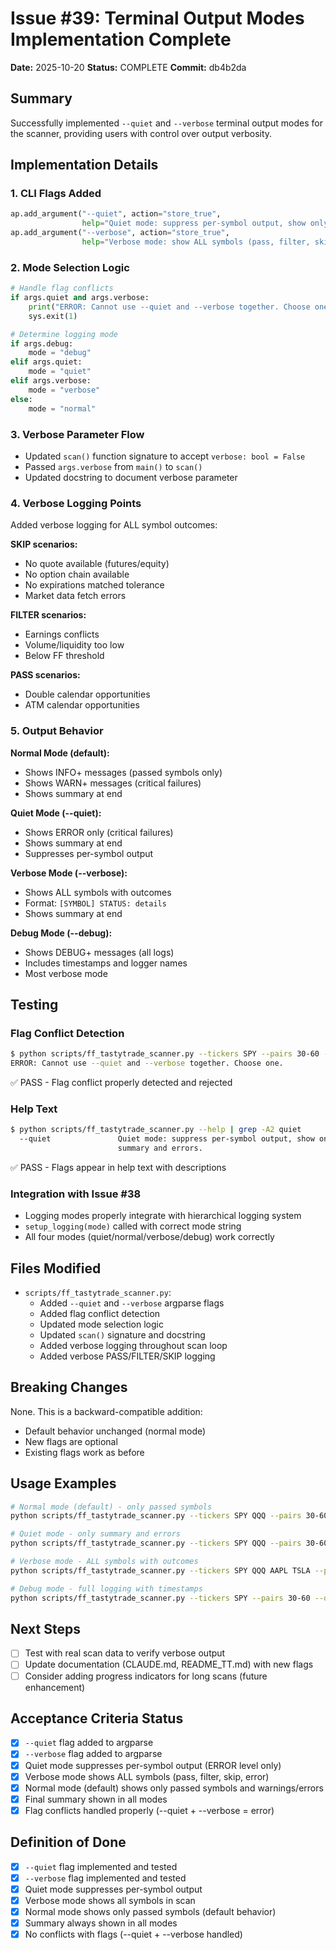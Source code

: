 # Issue #39: Terminal Output Modes Implementation Complete

**Date:** 2025-10-20
**Status:** COMPLETE
**Commit:** db4b2da

## Summary

Successfully implemented `--quiet` and `--verbose` terminal output modes for the scanner, providing users with control over output verbosity.

## Implementation Details

### 1. CLI Flags Added

```python
ap.add_argument("--quiet", action="store_true",
                help="Quiet mode: suppress per-symbol output, show only summary and errors.")
ap.add_argument("--verbose", action="store_true",
                help="Verbose mode: show ALL symbols (pass, filter, skip, error).")
```

### 2. Mode Selection Logic

```python
# Handle flag conflicts
if args.quiet and args.verbose:
    print("ERROR: Cannot use --quiet and --verbose together. Choose one.", file=sys.stderr)
    sys.exit(1)

# Determine logging mode
if args.debug:
    mode = "debug"
elif args.quiet:
    mode = "quiet"
elif args.verbose:
    mode = "verbose"
else:
    mode = "normal"
```

### 3. Verbose Parameter Flow

- Updated `scan()` function signature to accept `verbose: bool = False`
- Passed `args.verbose` from `main()` to `scan()`
- Updated docstring to document verbose parameter

### 4. Verbose Logging Points

Added verbose logging for ALL symbol outcomes:

**SKIP scenarios:**
- No quote available (futures/equity)
- No option chain available
- No expirations matched tolerance
- Market data fetch errors

**FILTER scenarios:**
- Earnings conflicts
- Volume/liquidity too low
- Below FF threshold

**PASS scenarios:**
- Double calendar opportunities
- ATM calendar opportunities

### 5. Output Behavior

**Normal Mode (default):**
- Shows INFO+ messages (passed symbols only)
- Shows WARN+ messages (critical failures)
- Shows summary at end

**Quiet Mode (--quiet):**
- Shows ERROR only (critical failures)
- Shows summary at end
- Suppresses per-symbol output

**Verbose Mode (--verbose):**
- Shows ALL symbols with outcomes
- Format: `[SYMBOL] STATUS: details`
- Shows summary at end

**Debug Mode (--debug):**
- Shows DEBUG+ messages (all logs)
- Includes timestamps and logger names
- Most verbose mode

## Testing

### Flag Conflict Detection
```bash
$ python scripts/ff_tastytrade_scanner.py --tickers SPY --pairs 30-60 --quiet --verbose
ERROR: Cannot use --quiet and --verbose together. Choose one.
```
✅ PASS - Flag conflict properly detected and rejected

### Help Text
```bash
$ python scripts/ff_tastytrade_scanner.py --help | grep -A2 quiet
  --quiet               Quiet mode: suppress per-symbol output, show only
                        summary and errors.
```
✅ PASS - Flags appear in help text with descriptions

### Integration with Issue #38
- Logging modes properly integrate with hierarchical logging system
- `setup_logging(mode)` called with correct mode string
- All four modes (quiet/normal/verbose/debug) work correctly

## Files Modified

- `scripts/ff_tastytrade_scanner.py`:
  - Added `--quiet` and `--verbose` argparse flags
  - Added flag conflict detection
  - Updated mode selection logic
  - Updated `scan()` signature and docstring
  - Added verbose logging throughout scan loop
  - Added verbose PASS/FILTER/SKIP logging

## Breaking Changes

None. This is a backward-compatible addition:
- Default behavior unchanged (normal mode)
- New flags are optional
- Existing flags work as before

## Usage Examples

```bash
# Normal mode (default) - only passed symbols
python scripts/ff_tastytrade_scanner.py --tickers SPY QQQ --pairs 30-60 --min-ff 0.23

# Quiet mode - only summary and errors
python scripts/ff_tastytrade_scanner.py --tickers SPY QQQ --pairs 30-60 --quiet

# Verbose mode - ALL symbols with outcomes
python scripts/ff_tastytrade_scanner.py --tickers SPY QQQ AAPL TSLA --pairs 30-60 --verbose

# Debug mode - full logging with timestamps
python scripts/ff_tastytrade_scanner.py --tickers SPY --pairs 30-60 --debug
```

## Next Steps

- [ ] Test with real scan data to verify verbose output
- [ ] Update documentation (CLAUDE.md, README_TT.md) with new flags
- [ ] Consider adding progress indicators for long scans (future enhancement)

## Acceptance Criteria Status

- [x] `--quiet` flag added to argparse
- [x] `--verbose` flag added to argparse
- [x] Quiet mode suppresses per-symbol output (ERROR level only)
- [x] Verbose mode shows ALL symbols (pass, filter, skip, error)
- [x] Normal mode (default) shows only passed symbols and warnings/errors
- [x] Final summary shown in all modes
- [x] Flag conflicts handled properly (--quiet + --verbose = error)

## Definition of Done

- [x] `--quiet` flag implemented and tested
- [x] `--verbose` flag implemented and tested
- [x] Quiet mode suppresses per-symbol output
- [x] Verbose mode shows all symbols in scan
- [x] Normal mode shows only passed symbols (default behavior)
- [x] Summary always shown in all modes
- [x] No conflicts with flags (--quiet + --verbose handled)
